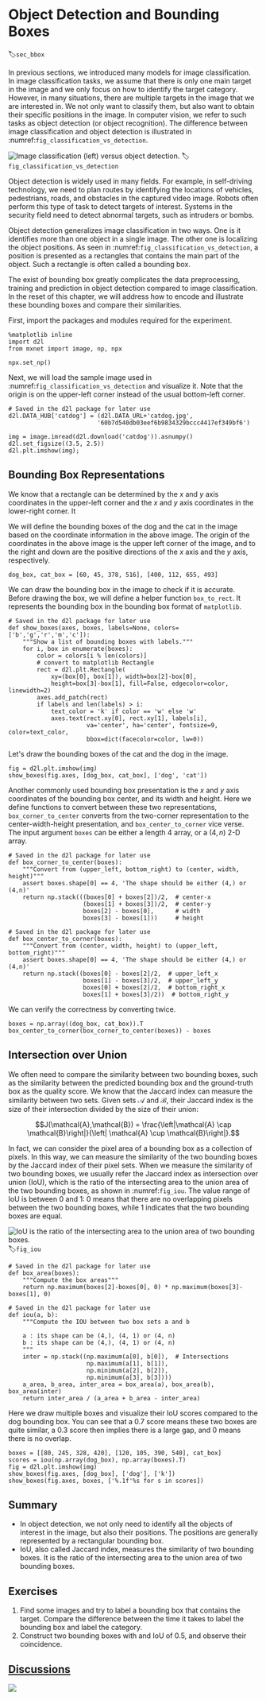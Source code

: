 # Object Detection and Bounding Boxes
:label:`sec_bbox`

In previous sections, we introduced many models for image classification. In image classification tasks, we assume that there is only one main target in the image and we only focus on how to 
identify the target category. However, in many situations, there are multiple targets in the image that we are interested in. We not only want to classify them, but also want to obtain their 
specific positions in the image. In computer vision, we refer to such tasks as object detection (or object recognition). The difference between image classification and object detection is illustrated in :numref:`fig_classification_vs_detection`.

![Image classification (left) versus object detection.](../img/classification_vs_detection.svg)
:label:`fig_classification_vs_detection`


Object detection is widely used in many fields. For example, in self-driving technology, we need to plan routes by identifying the locations of vehicles, pedestrians, roads, and obstacles in 
the captured video image. Robots often perform this type of task to detect targets of interest. Systems in the security field need to detect abnormal targets, such as intruders or bombs.

Object detection generalizes image classification in two ways. One is it identifies more than one object in a single image. The other one is localizing the object positions. As seen in :numref:`fig_classification_vs_detection`, a position is presented as a rectangles that contains the main part of the object. Such a rectangle is often called a bounding box.

The exist of bounding box greatly complicates the data preprocessing, training and prediction in object detection compared to image classification. In the reset of this chapter, we will address how to encode and illustrate these bounding boxes and compare their similarities. 

First, import the packages and modules required for the experiment.

```{.python .input  n=1}
%matplotlib inline
import d2l
from mxnet import image, np, npx

npx.set_np()
```

Next, we will load the sample image used in :numref:`fig_classification_vs_detection` and visualize it. Note that the origin is on the upper-left corner instead of the usual bottom-left corner.

```{.python .input  n=2}
# Saved in the d2l package for later use
d2l.DATA_HUB['catdog'] = (d2l.DATA_URL+'catdog.jpg',
                         '60b7d540db03eef6b9834329bccc4417ef349bf6')

img = image.imread(d2l.download('catdog')).asnumpy()
d2l.set_figsize((3.5, 2.5))
d2l.plt.imshow(img);
```

## Bounding Box Representations

We know that a rectangle can be determined by the $x$ and $y$ axis coordinates in the upper-left corner and the $x$ and $y$ axis coordinates in the lower-right corner. It 

We will define the bounding boxes of the dog and the cat in the image based on the coordinate information in the above image. The origin of the coordinates in the above image is the upper left corner of the image, and to the right and down are the positive directions of the $x$ axis and the $y$ axis, respectively.

```{.python .input  n=11}
dog_box, cat_box = [60, 45, 378, 516], [400, 112, 655, 493]
```

We can draw the bounding box in the image to check if it is accurate. Before drawing the box, we will define a helper function `box_to_rect`. It represents the bounding box in the bounding box format of `matplotlib`.

```{.python .input  n=12}
# Saved in the d2l package for later use
def show_boxes(axes, boxes, labels=None, colors=['b','g','r','m','c']):
    """Show a list of bounding boxes with labels."""
    for i, box in enumerate(boxes):
        color = colors[i % len(colors)]
        # convert to matplotlib Rectangle
        rect = d2l.plt.Rectangle(
            xy=(box[0], box[1]), width=box[2]-box[0], 
            height=box[3]-box[1], fill=False, edgecolor=color, linewidth=2)
        axes.add_patch(rect)
        if labels and len(labels) > i:
            text_color = 'k' if color == 'w' else 'w'
            axes.text(rect.xy[0], rect.xy[1], labels[i],
                      va='center', ha='center', fontsize=9, color=text_color,
                      bbox=dict(facecolor=color, lw=0))
```

Let's draw the bounding boxes of the cat and the dog in the image.

```{.python .input  n=13}
fig = d2l.plt.imshow(img)
show_boxes(fig.axes, [dog_box, cat_box], ['dog', 'cat'])
```

Another commonly used bounding box presentation is the $x$ and $y$ axis coordinates of the bounding box center, and its width and height. Here we define functions to convert between these two representations, `box_corner_to_center` converts from the two-corner representation to the center-width-height presentation, and `box_center_to_corner` vice verse. The input argument `boxes` can be either a length $4$ array, or a $(4, n)$ 2-D array.

```{.python .input  n=7}
# Saved in the d2l package for later use
def box_corner_to_center(boxes):
    """Convert from (upper_left, bottom_right) to (center, width, height)"""
    assert boxes.shape[0] == 4, 'The shape should be either (4,) or (4,n)'
    return np.stack(((boxes[0] + boxes[2])/2,  # center-x
                     (boxes[1] + boxes[3])/2,  # center-y
                     boxes[2] - boxes[0],      # width
                     boxes[3] - boxes[1]))     # height

# Saved in the d2l package for later use    
def box_center_to_corner(boxes):
    """Convert from (center, width, height) to (upper_left, bottom_right)"""
    assert boxes.shape[0] == 4, 'The shape should be either (4,) or (4,n)'
    return np.stack((boxes[0] - boxes[2]/2,  # upper_left_x
                     boxes[1] - boxes[3]/2,  # upper_left_y
                     boxes[0] + boxes[2]/2,  # bottom_right_x
                     boxes[1] + boxes[3]/2))  # bottom_right_y

```

We can verify the correctness by converting twice.

```{.python .input  n=8}
boxes = np.array((dog_box, cat_box)).T
box_center_to_corner(box_corner_to_center(boxes)) - boxes
```

## Intersection over Union

We often need to compare the similarity between two bounding boxes, such as the similarity between the predicted bounding box and the ground-truth box as the quality score. We know that the Jaccard index can measure the similarity between two sets. Given sets $\mathcal{A}$ and $\mathcal{B}$, their Jaccard index is the size of their intersection divided by the size of their union:

$$J(\mathcal{A},\mathcal{B}) = \frac{\left|\mathcal{A} \cap \mathcal{B}\right|}{\left| \mathcal{A} \cup \mathcal{B}\right|}.$$


In fact, we can consider the pixel area of a bounding box as a collection of pixels. In this way, we can measure the similarity of the two bounding boxes by the Jaccard index of their pixel sets. When we measure the similarity of two bounding boxes, we usually refer the Jaccard index as intersection over union (IoU), which is the ratio of the intersecting area to the union area of the two bounding boxes, as shown in :numref:`fig_iou`. The value range of IoU is between 0 and 1: 0 means that there are no overlapping pixels between the two bounding boxes, while 1 indicates that the two bounding boxes are equal.

![IoU is the ratio of the intersecting area to the union area of two bounding boxes.  ](../img/iou.svg)
:label:`fig_iou`

```{.python .input  n=9}
# Saved in the d2l package for later use
def box_area(boxes):
    """Compute the box areas"""
    return np.maximum(boxes[2]-boxes[0], 0) * np.maximum(boxes[3]-boxes[1], 0)

# Saved in the d2l package for later use
def iou(a, b):
    """Compute the IOU between two box sets a and b
    
    a : its shape can be (4,), (4, 1) or (4, n)
    b : its shape can be (4,), (4, 1) or (4, n)
    """
    inter = np.stack((np.maximum(a[0], b[0]),  # Intersections 
                      np.maximum(a[1], b[1]),
                      np.minimum(a[2], b[2]),
                      np.minimum(a[3], b[3]))) 
    a_area, b_area, inter_area = box_area(a), box_area(b), box_area(inter)
    return inter_area / (a_area + b_area - inter_area)
```

Here we draw multiple boxes and visualize their IoU scores compared to the dog bounding box. You can see that a $0.7$ score means these two boxes are quite similar,  a $0.3$ score then implies there is a large gap, and $0$ means there is no overlap.

```{.python .input  n=11}
boxes = [[80, 245, 328, 420], [120, 105, 390, 540], cat_box]
scores = iou(np.array(dog_box), np.array(boxes).T)
fig = d2l.plt.imshow(img)
show_boxes(fig.axes, [dog_box], ['dog'], ['k'])
show_boxes(fig.axes, boxes, ['%.1f'%s for s in scores])
```

## Summary

* In object detection, we not only need to identify all the objects of interest in the image, but also their positions. The positions are generally represented by a rectangular bounding box.
* IoU, also called Jaccard index, measures the similarity of two bounding boxes. It is the ratio of the intersecting area to the union area of two bounding boxes.


## Exercises

1. Find some images and try to label a bounding box that contains the target. Compare the difference between the time it takes to label the bounding box and label the category.
1. Construct two bounding boxes with and IoU of 0.5, and observe their coincidence.


## [Discussions](https://discuss.mxnet.io/t/2444)

![](../img/qr_bounding-box.svg)
